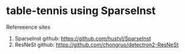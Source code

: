 # table-tennis using SparseInst 

Refereeence sites
1. SparseInst github: https://github.com/hustvl/SparseInst
2. ResNeSt github: https://github.com/chongruo/detectron2-ResNeSt
